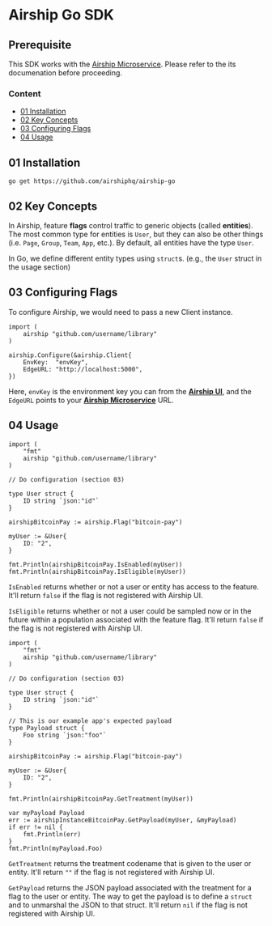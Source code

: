 # Airship Go SDK

## Prerequisite

This SDK works with the [Airship Microservice](https://github.com/airshiphq/airship-microservice). Please refer to the its documenation before proceeding.

### Content
- [01 Installation](#01-installation)
- [02 Key Concepts](#02-key-concepts)
- [03 Configuring Flags](#03-configuring-flags)
- [04 Usage](#04-usage)

## 01 Installation

```
go get https://github.com/airshiphq/airship-go
```

## 02 Key Concepts

In Airship, feature **flags** control traffic to generic objects (called **entities**). The most common type for entities is `User`, but they can also be other things (i.e. `Page`, `Group`, `Team`, `App`, etc.). By default, all entities have the type `User`.

In Go, we define different entity types using `struct`s. (e.g., the `User` struct in the usage section)

## 03 Configuring Flags

To configure Airship, we would need to pass a new Client instance.

```
import (
	airship "github.com/username/library"
)

airship.Configure(&airship.Client{
	EnvKey:  "envKey",
	EdgeURL: "http://localhost:5000",
})

```

Here, `envKey` is the environment key you can from the [**Airship UI**](https://app.airshiphq.com), and the `EdgeURL` points to your [**Airship Microservice**](https://github.com/airshiphq/airship-microservice) URL.

## 04 Usage
```
import (
	"fmt"
	airship "github.com/username/library"
)

// Do configuration (section 03)

type User struct {
	ID string `json:"id"`
}

airshipBitcoinPay := airship.Flag("bitcoin-pay")

myUser := &User{
	ID: "2",
}

fmt.Println(airshipBitcoinPay.IsEnabled(myUser))
fmt.Println(airshipBitcoinPay.IsEligible(myUser))
```

`IsEnabled` returns whether or not a user or entity has access to the feature. It'll return `false` if the flag is not registered with Airship UI.

`IsEligible` returns whether or not a user could be sampled now or in the future within a population associated with the feature flag. It'll return `false` if the flag is not registered with Airship UI.


```
import (
	"fmt"
	airship "github.com/username/library"
)

// Do configuration (section 03)

type User struct {
	ID string `json:"id"`
}

// This is our example app's expected payload
type Payload struct {
	Foo string `json:"foo"`
}

airshipBitcoinPay := airship.Flag("bitcoin-pay")

myUser := &User{
	ID: "2",
}

fmt.Println(airshipBitcoinPay.GetTreatment(myUser))

var myPayload Payload
err := airshipInstanceBitcoinPay.GetPayload(myUser, &myPayload)
if err != nil {
	fmt.Println(err)
}
fmt.Println(myPayload.Foo)
```

`GetTreatment` returns the treatment codename that is given to the user or entity. It'll return `""` if the flag is not registered with Airship UI.

`GetPayload` returns the JSON payload associated with the treatment for a flag to the user or entity. The way to get the payload is to define a `struct` and to unmarshal the JSON to that struct. It'll return `nil` if the flag is not registered with Airship UI.

